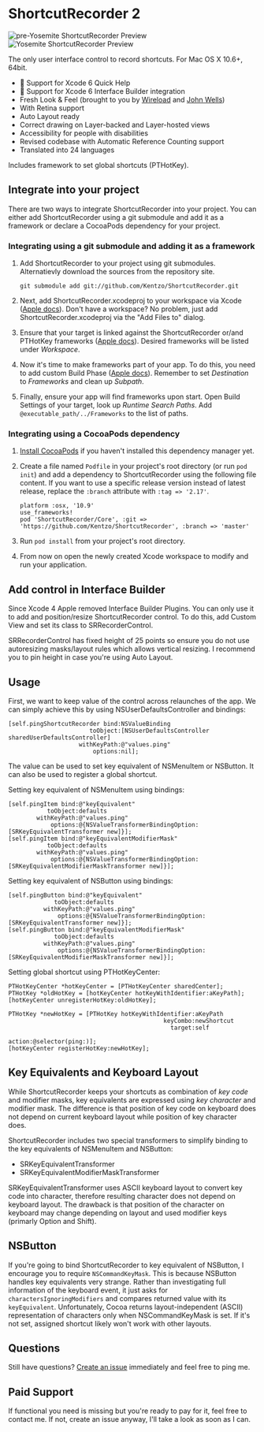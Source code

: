 ShortcutRecorder 2
====================
![pre-Yosemite ShortcutRecorder Preview](Demo/example.png)
![Yosemite ShortcutRecorder Preview](Demo/example-yosemite.png)

The only user interface control to record shortcuts. For Mac OS X 10.6+, 64bit.

- :microscope: Support for Xcode 6 Quick Help
- :microscope: Support for Xcode 6 Interface Builder integration
- Fresh Look & Feel (brought to you by [Wireload](http://wireload.net) and [John Wells](https://github.com/jwells89))
- With Retina support
- Auto Layout ready
- Correct drawing on Layer-backed and Layer-hosted views
- Accessibility for people with disabilities
- Revised codebase with Automatic Reference Counting support
- Translated into 24 languages

Includes framework to set global shortcuts (PTHotKey).

Integrate into your project
---------------------------

There are two ways to integrate ShortcutRecorder into your project. You can either add ShortcutRecorder using a git submodule and add it as a framework or declare a CocoaPods dependency for your project.

### Integrating using a git submodule and adding it as a framework

1. Add ShortcutRecorder to your project using git submodules. Alternatievly download the sources from the repository site.

    `git submodule add git://github.com/Kentzo/ShortcutRecorder.git`
2. Next, add ShortcutRecorder.xcodeproj to your workspace via Xcode ([Apple docs](https://developer.apple.com/library/mac/recipes/xcode_help-structure_navigator/articles/Adding_an_Existing_Project_to_a_Workspace.html)). Don't have a workspace? No problem, just add ShortcutRecorder.xcodeproj via the "Add Files to" dialog.
3. Ensure that your target is linked against the ShortcutRecorder or/and PTHotKey frameworks ([Apple docs](http://developer.apple.com/library/ios/#recipes/xcode_help-project_editor/Articles/AddingaLibrarytoaTarget.html#//apple_ref/doc/uid/TP40010155-CH17)). Desired frameworks will be listed under *Workspace*.
4. Now it's time to make frameworks part of your app. To do this, you need to add custom Build Phase ([Apple docs](http://developer.apple.com/library/ios/#recipes/xcode_help-project_editor/Articles/CreatingaCopyFilesBuildPhase.html)). Remember to set *Destination* to *Frameworks* and clean up *Subpath*.
5. Finally, ensure your app will find frameworks upon start. Open Build Settings of your target, look up *Runtime Search Paths*. Add `@executable_path/../Frameworks` to the list of paths.

### Integrating using a CocoaPods dependency

1. [Install CocoaPods](https://guides.cocoapods.org/using/getting-started.html) if you haven't installed this dependency manager yet.
2. Create a file named `Podfile` in your project's root directory (or run `pod init`) and add a dependency to ShortcutRecorder using the following file content. If you want to use a specific release version instead of latest release, replace the `:branch` attribute with `:tag => '2.17'`.

    ```
    platform :osx, '10.9'
    use_frameworks!
    pod 'ShortcutRecorder/Core', :git => 'https://github.com/Kentzo/ShortcutRecorder', :branch => 'master'
    ```
3. Run `pod install` from your project's root directory.
4. From now on open the newly created Xcode workspace to modify and run your application.


Add control in Interface Builder
--------------------------------
Since Xcode 4 Apple removed Interface Builder Plugins. You can only use it to add and position/resize ShortcutRecorder control. To do this, add Custom View and set its class to SRRecorderControl.

SRRecorderControl has fixed height of 25 points so ensure you do not use autoresizing masks/layout rules which allows vertical resizing. I recommend you to pin height in case you're using Auto Layout.

Usage
-----
First, we want to keep value of the control across relaunches of the app. We can simply achieve this by using NSUserDefaultsController and bindings:

    [self.pingShortcutRecorder bind:NSValueBinding
                           toObject:[NSUserDefaultsController sharedUserDefaultsController]
                        withKeyPath:@"values.ping"
                            options:nil];

The value can be used to set key equivalent of NSMenuItem or NSButton. It can also be used to register a global shortcut.

Setting key equivalent of NSMenuItem using bindings:

    [self.pingItem bind:@"keyEquivalent"
               toObject:defaults
            withKeyPath:@"values.ping"
                options:@{NSValueTransformerBindingOption: [SRKeyEquivalentTransformer new]}];
    [self.pingItem bind:@"keyEquivalentModifierMask"
               toObject:defaults
            withKeyPath:@"values.ping"
                options:@{NSValueTransformerBindingOption: [SRKeyEquivalentModifierMaskTransformer new]}];

Setting key equivalent of NSButton using bindings:

    [self.pingButton bind:@"keyEquivalent"
                 toObject:defaults
              withKeyPath:@"values.ping"
                  options:@{NSValueTransformerBindingOption: [SRKeyEquivalentTransformer new]}];
    [self.pingButton bind:@"keyEquivalentModifierMask"
                 toObject:defaults
              withKeyPath:@"values.ping"
                  options:@{NSValueTransformerBindingOption: [SRKeyEquivalentModifierMaskTransformer new]}];

Setting global shortcut using PTHotKeyCenter:

    PTHotKeyCenter *hotKeyCenter = [PTHotKeyCenter sharedCenter];
    PTHotKey *oldHotKey = [hotKeyCenter hotKeyWithIdentifier:aKeyPath];
    [hotKeyCenter unregisterHotKey:oldHotKey];

    PTHotKey *newHotKey = [PTHotKey hotKeyWithIdentifier:aKeyPath
                                                keyCombo:newShortcut
                                                  target:self
                                                  action:@selector(ping:)];
    [hotKeyCenter registerHotKey:newHotKey];

Key Equivalents and Keyboard Layout
----------------------------------------------------
While ShortcutRecorder keeps your shortcuts as combination of *key code* and modifier masks, key equivalents are expressed using *key character* and modifier mask. The difference is that position of key code on keyboard does not depend on current keyboard layout while position of key character does.

ShortcutRecorder includes two special transformers to simplify binding to the key equivalents of NSMenuItem and NSButton:

- SRKeyEquivalentTransformer
- SRKeyEquivalentModifierMaskTransformer

SRKeyEquivalentTransformer uses ASCII keyboard layout to convert key code into character, therefore resulting character does not depend on keyboard layout.
The drawback is that position of the character on keyboard may change depending on layout and used modifier keys (primarly Option and Shift).

NSButton
--------
If you're going to bind ShortcutRecorder to key equivalent of NSButton, I encourage you to require `NSCommandKeyMask`.
This is because NSButton handles key equivalents very strange. Rather than investigating full information of the keyboard event, it just asks for `charactersIgnoringModifiers`
and compares returned value with its `keyEquivalent`. Unfortunately, Cocoa returns layout-independent (ASCII) representation of characters only when NSCommandKeyMask is set.
If it's not set, assigned shortcut likely won't work with other layouts.

Questions
---------
Still have questions? [Create an issue](https://github.com/Kentzo/ShortcutRecorder/issues/new) immediately and feel free to ping me.

Paid Support
------------
If functional you need is missing but you're ready to pay for it, feel free to contact me. If not, create an issue anyway, I'll take a look as soon as I can.

